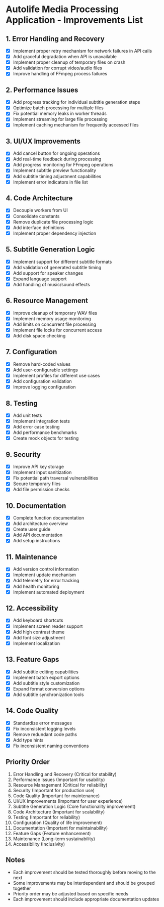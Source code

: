 # Autolife Media Processing Application - Improvements List

## 1. Error Handling and Recovery
- [x] Implement proper retry mechanism for network failures in API calls
- [x] Add graceful degradation when API is unavailable
- [x] Implement proper cleanup of temporary files on crash
- [x] Add validation for corrupt video/audio files
- [x] Improve handling of FFmpeg process failures

## 2. Performance Issues
- [x] Add progress tracking for individual subtitle generation steps
- [x] Optimize batch processing for multiple files
- [x] Fix potential memory leaks in worker threads
- [x] Implement streaming for large file processing
- [x] Implement caching mechanism for frequently accessed files

## 3. UI/UX Improvements
- [x] Add cancel button for ongoing operations
- [x] Add real-time feedback during processing
- [x] Add progress monitoring for FFmpeg operations
- [x] Implement subtitle preview functionality
- [x] Add subtitle timing adjustment capabilities
- [x] Implement error indicators in file list

## 4. Code Architecture
- [x] Decouple workers from UI
- [x] Consolidate constants
- [x] Remove duplicate file processing logic
- [x] Add interface definitions
- [x] Implement proper dependency injection

## 5. Subtitle Generation Logic
- [x] Implement support for different subtitle formats
- [x] Add validation of generated subtitle timing
- [x] Add support for speaker changes
- [x] Expand language support
- [x] Add handling of music/sound effects

## 6. Resource Management
- [x] Improve cleanup of temporary WAV files
- [x] Implement memory usage monitoring
- [x] Add limits on concurrent file processing
- [x] Implement file locks for concurrent access
- [x] Add disk space checking

## 7. Configuration
- [x] Remove hard-coded values
- [x] Add user-configurable settings
- [x] Implement profiles for different use cases
- [x] Add configuration validation
- [x] Improve logging configuration

## 8. Testing
- [x] Add unit tests
- [x] Implement integration tests
- [x] Add error case testing
- [x] Add performance benchmarks
- [x] Create mock objects for testing

## 9. Security
- [x] Improve API key storage
- [x] Implement input sanitization
- [x] Fix potential path traversal vulnerabilities
- [x] Secure temporary files
- [x] Add file permission checks

## 10. Documentation
- [x] Complete function documentation
- [x] Add architecture overview
- [x] Create user guide
- [x] Add API documentation
- [x] Add setup instructions

## 11. Maintenance
- [x] Add version control information
- [x] Implement update mechanism
- [x] Add telemetry for error tracking
- [x] Add health monitoring
- [x] Implement automated deployment

## 12. Accessibility
- [x] Add keyboard shortcuts
- [x] Implement screen reader support
- [x] Add high contrast theme
- [x] Add font size adjustment
- [x] Implement localization

## 13. Feature Gaps
- [x] Add subtitle editing capabilities
- [x] Implement batch export options
- [x] Add subtitle style customization
- [x] Expand format conversion options
- [x] Add subtitle synchronization tools

## 14. Code Quality
- [x] Standardize error messages
- [x] Fix inconsistent logging levels
- [x] Remove redundant code paths
- [x] Add type hints
- [x] Fix inconsistent naming conventions

## Priority Order
1. Error Handling and Recovery (Critical for stability)
2. Performance Issues (Important for usability)
3. Resource Management (Critical for reliability)
4. Security (Important for production use)
5. Code Quality (Important for maintenance)
6. UI/UX Improvements (Important for user experience)
7. Subtitle Generation Logic (Core functionality improvement)
8. Code Architecture (Important for scalability)
9. Testing (Important for reliability)
10. Configuration (Quality of life improvement)
11. Documentation (Important for maintainability)
12. Feature Gaps (Feature enhancement)
13. Maintenance (Long-term sustainability)
14. Accessibility (Inclusivity)

## Notes
- Each improvement should be tested thoroughly before moving to the next
- Some improvements may be interdependent and should be grouped together
- Priority order may be adjusted based on specific needs
- Each improvement should include appropriate documentation updates
